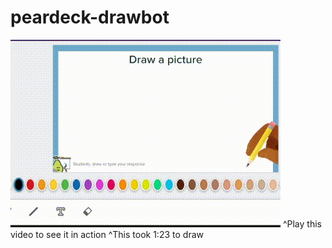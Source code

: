 # peardeck-drawbot
<img src="mariodrawing.gif"></img>
^Play this video to see it in action
^This took 1:23 to draw
